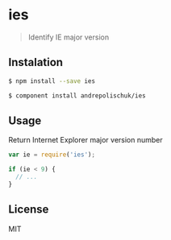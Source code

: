 # ies

  > Identify IE major version

## Instalation

```sh
$ npm install --save ies
```

```sh
$ component install andrepolischuk/ies
```

## Usage

  Return Internet Explorer major version number

```js
var ie = require('ies');

if (ie < 9) {
  // ...
}
```

## License

  MIT
